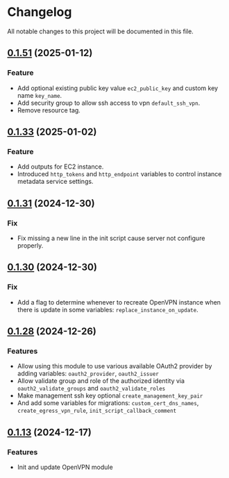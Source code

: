 # Changelog

All notable changes to this project will be documented in this file.

## [0.1.51]() (2025-01-12)
### Feature
* Add optional existing public key value `ec2_public_key` and custom key name `key_name`.
* Add security group to allow ssh access to vpn `default_ssh_vpn`.
* Remove resource tag.

## [0.1.33]() (2025-01-02)
### Feature
* Add outputs for EC2 instance.
* Introduced `http_tokens` and `http_endpoint` variables to control instance metadata service settings.

## [0.1.31]() (2024-12-30)
### Fix
* Fix missing a new line in the init script cause server not configure properly.

## [0.1.30]() (2024-12-30)
### Fix
* Add a flag to determine whenever to recreate OpenVPN instance when there is update in some variables: `replace_instance_on_update`.

## [0.1.28]() (2024-12-26)
### Features
* Allow using this module to use various available OAuth2 provider by adding variables: `oauth2_provider`, `oauth2_issuer`
* Allow validate group and role of the authorized identity via `oauth2_validate_groups` and `oauth2_validate_roles`
* Make management ssh key optional `create_management_key_pair`
* And add some variables for migrations: `custom_cert_dns_names`, `create_egress_vpn_rule`, `init_script_callback_comment`

## [0.1.13]() (2024-12-17)
### Features
* Init and update OpenVPN module

